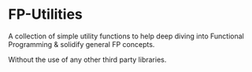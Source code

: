 # FP-Utilities

A collection of simple utility functions to help deep diving into Functional Programming & solidify general FP concepts.

Without the use of any other third party libraries.
